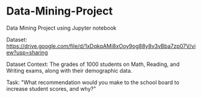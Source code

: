 # Data-Mining-Project
Data Mining Project using Jupyter notebook


Dataset: https://drive.google.com/file/d/1xDqkqAMi8xOoy9og88y8v3vBba7zp07V/view?usp=sharing

Dataset Context: The grades of 1000 students on Math, Reading, and Writing exams, along with their demographic data.


Task:
"What recommendation would you make to the school board to increase student scores, and why?"
